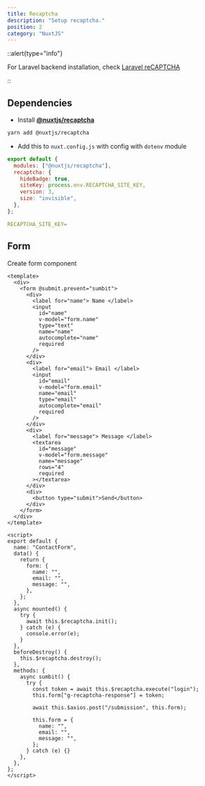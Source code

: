 ```yaml
---
title: Recaptcha
description: "Setup recaptcha."
position: 2
category: "NuxtJS"
---
```


::alert{type="info"}

For Laravel backend installation, check [Laravel reCAPTCHA](/documentation/development/frameworks/laravel/recaptcha)

::

## Dependencies

- Install [**@nuxtjs/recaptcha**](https://github.com/nuxt-community/recaptcha-module)

```sh
yarn add @nuxtjs/recaptcha
```

- Add this to `nuxt.config.js` with config with `dotenv` module

```js title="nuxt.config.js"
export default {
  modules: ["@nuxtjs/recaptcha"],
  recaptcha: {
    hideBadge: true,
    siteKey: process.env.RECAPTCHA_SITE_KEY,
    version: 3,
    size: "invisible",
  },
};
```

```yaml [.env]
RECAPTCHA_SITE_KEY=
```

## Form

Create form component

```vue title="components/contact-form.vue"
<template>
  <div>
    <form @submit.prevent="sumbit">
      <div>
        <label for="name"> Name </label>
        <input
          id="name"
          v-model="form.name"
          type="text"
          name="name"
          autocomplete="name"
          required
        />
      </div>
      <div>
        <label for="email"> Email </label>
        <input
          id="email"
          v-model="form.email"
          name="email"
          type="email"
          autocomplete="email"
          required
        />
      </div>
      <div>
        <label for="message"> Message </label>
        <textarea
          id="message"
          v-model="form.message"
          name="message"
          rows="4"
          required
        ></textarea>
      </div>
      <div>
        <button type="submit">Send</button>
      </div>
    </form>
  </div>
</template>

<script>
export default {
  name: "ContactForm",
  data() {
    return {
      form: {
        name: "",
        email: "",
        message: "",
      },
    };
  },
  async mounted() {
    try {
      await this.$recaptcha.init();
    } catch (e) {
      console.error(e);
    }
  },
  beforeDestroy() {
    this.$recaptcha.destroy();
  },
  methods: {
    async sumbit() {
      try {
        const token = await this.$recaptcha.execute("login");
        this.form["g-recaptcha-response"] = token;

        await this.$axios.post("/submission", this.form);

        this.form = {
          name: "",
          email: "",
          message: "",
        };
      } catch (e) {}
    },
  },
};
</script>
```
